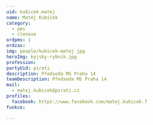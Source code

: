 ```yaml
---
uid: kubicek.matej
name: Matěj Kubíček
category:
  - pms
  - clenove
ordpms: 1
ordzas: 
img: people/kubicek-matej.jpg
heroImg: kyjsky-rybnik.jpg
profession: 
partyUid: pirati
description: Předseda MS Praha 14
teamDescription: Předseda MS Praha 14
mail:
  - matej.kubicek@pirati.cz
profiles:
  facebook: https://www.facebook.com/matej.kubicek.7
funkce:

---
```

